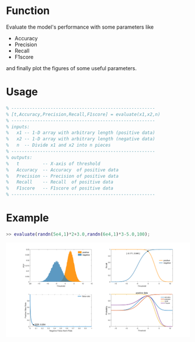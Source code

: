 # Function
Evaluate the model's performance with some parameters like
+ Accuracy
+ Precision
+ Recall
+ F1score

and finally plot the figures of some useful parameters.

# Usage
```matlab
% -------------------------------------------------------
% [t,Accuracy,Precision,Recall,F1score] = evaluate(x1,x2,n)
% -------------------------------------------------------
% inputs:
%   x1 -- 1-D array with arbitrary length (positive data)
%   x2 -- 1-D array with arbitrary length (negative data)
%   n  -- Divide x1 and x2 into n pieces
% -------------------------------------------------------
% outputs:
%   t         -- X-axis of threshold
%   Accuracy  -- Accuracy  of positive data
%   Precision -- Precision of positive data
%   Recall    -- Recall  of positive data
%   F1score   -- F1score of positive data
% -------------------------------------------------------
```

# Example
```matlab
>> evaluate(randn(5e4,1)*2+3.0,randn(6e4,1)*3-5.0,100);
```

![plots](./doc/performance.png)
